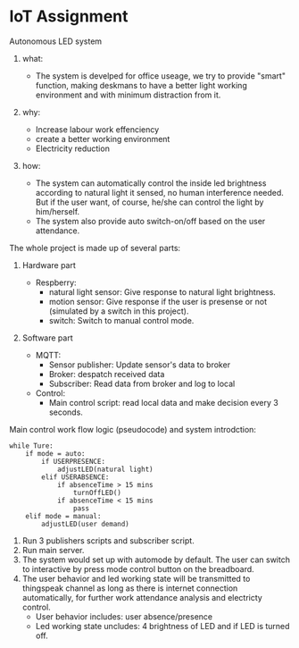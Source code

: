 # IoT Assignment

Autonomous LED system 

1. what: 

    - The system is develped for office useage, we try to provide "smart" function, making deskmans to  have a better light working environment and with minimum distraction from it.

2. why:

    - Increase labour work effenciency
    - create a better working environment
    - Electricity reduction

3. how: 

    - The system can automatically control the inside led brightness according to natural light it sensed, no human interference needed. But if the user want, of course, he/she can control the light by him/herself. 
    - The system also provide auto switch-on/off based on the user attendance.


The whole project is made up of several parts:

1. Hardware part
    - Respberry:
        - natural light sensor: Give response to natural light brightness.
        - motion sensor: Give response if the user is presense or not (simulated by a switch in this project).
        - switch: Switch to manual control mode.

2. Software part
    - MQTT:
        - Sensor publisher: Update sensor's data to broker
        - Broker: despatch received data 
        - Subscriber: Read data from broker and log to local
    - Control:
        - Main control script: read local data and make decision every 3 seconds.


Main control work flow logic (pseudocode) and system introdction:

    while Ture:
        if mode = auto:
            if USERPRESENCE:
                adjustLED(natural light)
            elif USERABSENCE:
                if absenceTime > 15 mins
                    turnOffLED()
                if absenceTime < 15 mins
                    pass
        elif mode = manual:
            adjustLED(user demand)


1. Run 3 publishers scripts and subscriber script.
2. Run main server.
3. The system would set up with automode by default. The user can switch to interactive by press mode control button on the breadboard.
4. The user behavior and led working state will be transmitted to thingspeak channel as long as there is internet connection automatically, for further work attendance analysis and electricty control.
    - User behavior includes: user absence/presence
    - Led working state uncludes: 4 brightness of LED and if LED is turned off.





